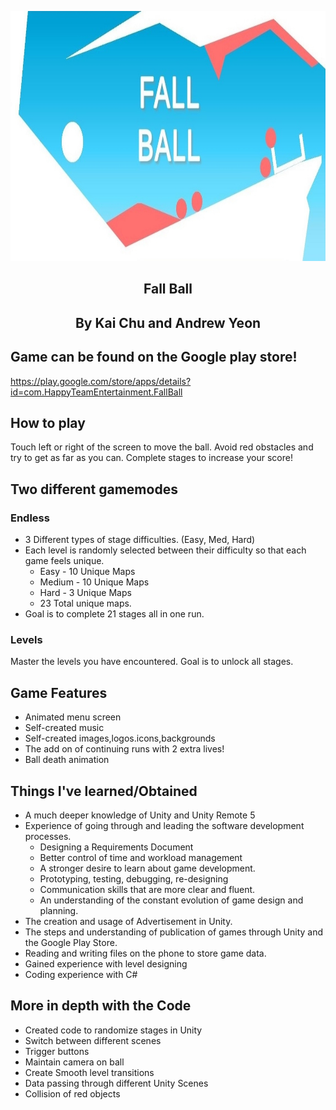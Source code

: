 <p align="center">
  <a href="https://github.com/RedDogClifford/Fall-Ball/">
    <img src="Fall Ball Feature Graphic.jpg" alt="Logo" width="800" height="400">
  </a>
</p>
<h2 align="center">Fall Ball</h2>
<h2 align="center">By Kai Chu and Andrew Yeon</h2>

## Game can be found on the Google play store! 

https://play.google.com/store/apps/details?id=com.HappyTeamEntertainment.FallBall

## How to play

Touch left or right of the screen to move the ball.
Avoid red obstacles and try to get as far as you can.
Complete stages to increase your score!

## Two different gamemodes
### Endless
* 3 Different types of stage difficulties. (Easy, Med, Hard)
* Each level is randomly selected between their difficulty so that each game feels unique. 
  * Easy - 10 Unique Maps
  * Medium - 10 Unique Maps
  * Hard - 3 Unique Maps
  * 23 Total unique maps.
* Goal is to complete 21 stages all in one run.

### Levels
Master the levels you have encountered. 
Goal is to unlock all stages.

## Game Features
* Animated menu screen
* Self-created music
* Self-created images,logos.icons,backgrounds 
* The add on of continuing runs with 2 extra lives!
* Ball death animation

## Things I've learned/Obtained 
* A much deeper knowledge of Unity and Unity Remote 5
* Experience of going through and leading the software development processes. 
  * Designing a Requirements Document
  * Better control of time and workload management
  * A stronger desire to learn about game development.
  * Prototyping, testing, debugging, re-designing
  * Communication skills that are more clear and fluent.
  * An understanding of the constant evolution of game design and planning.
* The creation and usage of Advertisement in Unity.
* The steps and understanding of publication of games through Unity and the Google Play Store. 
* Reading and writing files on the phone to store game data.
* Gained experience with level designing
* Coding experience with C#

## More in depth with the Code
* Created code to randomize stages in Unity
* Switch between different scenes
* Trigger buttons
* Maintain camera on ball
* Create Smooth level transitions
* Data passing through different Unity Scenes
* Collision of red objects


